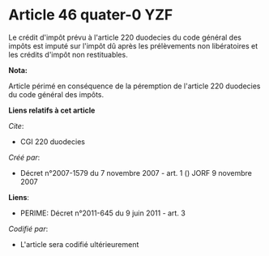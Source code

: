 # Article 46 quater-0 YZF

Le crédit d'impôt prévu à l'article 220 duodecies du code général des impôts est imputé sur l'impôt dû après les prélèvements
non libératoires et les crédits d'impôt non restituables.

**Nota:**

Article périmé en conséquence de la péremption de l'article 220 duodecies du code général des impôts.

**Liens relatifs à cet article**

_Cite_:

  - CGI 220 duodecies

_Créé par_:

  - Décret n°2007-1579 du 7 novembre 2007 - art. 1 () JORF 9 novembre 2007

**Liens**:

  - PERIME: Décret n°2011-645 du 9 juin 2011 - art. 3

_Codifié par_:

  - L'article sera codifié ultérieurement

